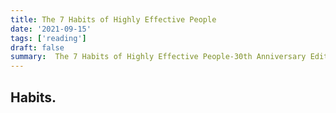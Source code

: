 ```yaml
---
title: The 7 Habits of Highly Effective People
date: '2021-09-15'
tags: ['reading']
draft: false
summary:  The 7 Habits of Highly Effective People-30th Anniversary Edition
---
```


## Habits.

